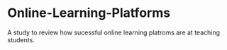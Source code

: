 # Online-Learning-Platforms
A study to review how sucessful online learning platroms are at teaching students.

